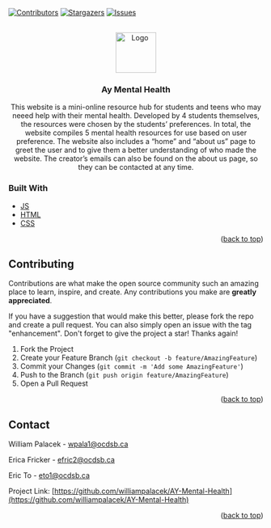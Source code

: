 <div id="top"></div>

<!-- PROJECT SHIELDS -->
<!--
*** I'm using markdown "reference style" links for readability.
*** Reference links are enclosed in brackets [ ] instead of parentheses ( ).
*** See the bottom of this document for the declaration of the reference variables
*** for contributors-url, forks-url, etc. This is an optional, concise syntax you may use.
*** https://www.markdownguide.org/basic-syntax/#reference-style-links
-->
[![Contributors][contributors-shield]][contributors-url]
[![Stargazers][stars-shield]][stars-url]
[![Issues][issues-shield]][issues-url]




<!-- PROJECT LOGO -->
<br />
<div align="center">
  <a href="https://github.com/williampalacek/AY-Mental-Health">
    <img src="https://cdn-icons-png.flaticon.com/512/4661/4661734.png" alt="Logo" width="80" height="80">
  </a>

<h3 align="center">Ay Mental Health</h3>

  <p align="center">
   This website is a mini-online resource hub for students and teens who may neeed help with their mental health. Developed by 4 students themselves, the resources were chosen by the students’ preferences. In total, the website compiles 5 mental health resources for use based on user preference. The website also includes a “home” and “about us” page to greet the user and to give them a better understanding of who made the website. The creator’s emails can also be found on the about us page, so they can be contacted at any time.

</div>

### Built With

* [JS](https://www.javascript.com/)
* [HTML](https://html.com/)
* [CSS](https://developer.mozilla.org/en-US/docs/Web/CSS)
<p align="right">(<a href="#top">back to top</a>)</p>


<!-- CONTRIBUTING -->
## Contributing

Contributions are what make the open source community such an amazing place to learn, inspire, and create. Any contributions you make are **greatly appreciated**.

If you have a suggestion that would make this better, please fork the repo and create a pull request. You can also simply open an issue with the tag "enhancement".
Don't forget to give the project a star! Thanks again!

1. Fork the Project
2. Create your Feature Branch (`git checkout -b feature/AmazingFeature`)
3. Commit your Changes (`git commit -m 'Add some AmazingFeature'`)
4. Push to the Branch (`git push origin feature/AmazingFeature`)
5. Open a Pull Request

<p align="right">(<a href="#top">back to top</a>)</p>


<!-- CONTACT -->
## Contact

William Palacek - wpala1@ocdsb.ca

Erica Fricker - efric2@ocdsb.ca

Eric To - eto1@ocdsb.ca

Project Link: [https://github.com/williampalacek/AY-Mental-Health](https://github.com/williampalacek/AY-Mental-Health)

<p align="right">(<a href="#top">back to top</a>)</p>


<!-- MARKDOWN LINKS & IMAGES -->
<!-- https://www.markdownguide.org/basic-syntax/#reference-style-links -->
[contributors-shield]: https://img.shields.io/github/contributors/williampalacek/AY-Mental-Health.svg?style=for-the-badge
[contributors-url]: https://github.com/williampalacek/AY-Mental-Health/graphs/contributors
[forks-shield]: https://img.shields.io/github/forks/willampalacek/AY-Mental-Health.svg?style=for-the-badge
[forks-url]: https://github.com/williampalacek/AY-Mental-Health/network/members
[stars-shield]: https://img.shields.io/github/stars/williampalacek/AY-Mental-Health.svg?style=for-the-badge
[stars-url]: https://github.com/williampalacek/AY-Mental-Health/repo_name/stargazers
[issues-shield]: https://img.shields.io/github/issues/williampalacek/AY-Mental-Health.svg?style=for-the-badge
[issues-url]: https://github.com/williampalacek/AY-Mental-Health/repo_name/issues


